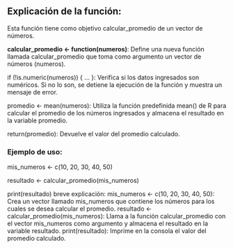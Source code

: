 ## Explicación de la función:
Esta función tiene como objetivo calcular_promedio de un vector de números.

**calcular_promedio <- function(numeros)**: Define una nueva función llamada calcular_promedio que toma como argumento un vector de números (numeros).

if (!is.numeric(numeros)) { ... }: Verifica si los datos ingresados son numéricos. Si no lo son, se detiene la ejecución de la función y muestra un mensaje de error.

promedio <- mean(numeros): Utiliza la función predefinida mean() de R para calcular el promedio de los números ingresados y almacena el resultado en la variable promedio.

return(promedio): Devuelve el valor del promedio calculado.

### Ejemplo de uso:
mis_numeros <- c(10, 20, 30, 40, 50)

resultado <- calcular_promedio(mis_numeros)

print(resultado)
breve explicación: 
mis_numeros <- c(10, 20, 30, 40, 50): Crea un vector llamado mis_numeros que contiene los números para los cuales se desea calcular el promedio.
resultado <- calcular_promedio(mis_numeros): Llama a la función calcular_promedio con el vector mis_numeros como argumento y almacena el resultado en la variable resultado.
print(resultado): Imprime en la consola el valor del promedio calculado.

